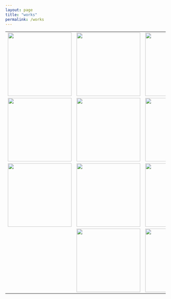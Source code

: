 ```yaml
---
layout: page
title: "works"
permalink: /works
---
```


<style>
  table {
    border: none;
    background-color: transparent;
  }

  td {
    border: none;
    background-color: transparent;
    text-align: center;
  }

  img {
    max-width: 100%; /* Ensure images don't exceed the container width */
    height: auto; /* Maintain aspect ratio */
  }

  /* Media query for smartphones */
  @media (max-width: 768px) {
    table {
      width: 100%; /* Make the table full-width on small screens */
    }

    td {
      display: block; /* Stack table cells vertically on small screens */
      margin-bottom: 20px; /* Add some space between cells */
    }

    img {
      width: 100%; /* Make images full-width within table cells */
    }
  }
</style>


<table style="border:none; background-color: transparent;">
  <tr>
    <td style="border:none; background-color: transparent;">
      <a href="/shifting">
        <img src="https://github.com/kbys88/kbys88.github.io/assets/142012962/1712d49f-1cce-47d9-b1bf-ab21e4d705d5" width="200px" height="200px">
      </a>
    </td>
    <td style="border:none; background-color: transparent;">
     <a href="/ihavent">
      <img src="https://github.com/kbys88/kbys88.github.io/assets/142012962/cae87bea-f470-418c-97e2-17018d939009" width="200px" height="200px">
      </a>
    </td>
    <td style="border:none; background-color: transparent;">
      <a href="/etre">
        <img src="https://github.com/kbys88/kbys88.github.io/assets/142012962/ddbb0642-a47f-4ad4-8b8d-244501c15aba" width="200px" height="200px">
      </a>
    </td>
  </tr>
  <tr>
    <td style="border:none; background-color: transparent;">
      <a href="/day0">
      <img src="https://github.com/kbys88/kbys88.github.io/assets/142012962/139592d2-27e8-48be-a746-7fe725b81540" width="200px" height="200px">
     </a>
      </td>
    <td style="border:none; background-color: transparent;">
      <img src="https://github.com/kbys88/kbys88.github.io/assets/142012962/1730e04f-c3ee-4ede-af57-9dc57977eaaf" width="200px" height="200px">
    </td>
    <td style="border:none; background-color: transparent;">
      <img src="https://github.com/kbys88/kbys88.github.io/assets/142012962/45d79e30-9287-4523-9dc8-2f37df831696" width="200px" height="200px">
    </td>
  </tr>
  <tr>
    <td style="border:none; background-color: transparent;">
      <img src="https://github.com/kbys88/kbys88.github.io/assets/142012962/d311dd8b-abc5-45b6-9822-a9188b77865f" width="200px" height="200px">
    </td>
    <td style="border:none; background-color: transparent;">
      <img src="https://github.com/kbys88/kbys88.github.io/assets/142012962/fcaf3d1c-703b-4a93-8262-aed2481c09b1" width="200px" height="200px">
    </td>
    <td style="border:none; background-color: transparent;">
      <img src="https://github.com/kbys88/kbys88.github.io/assets/142012962/0f6f36ca-38f9-48d5-b43a-a47b5d89f1a8" width="200px" height="200px">
    </td>
  </tr>
  <tr>
    <td style="border:none; background-color: transparent;">
      <!--empty-->
    </td>
    <td style="border:none; background-color: transparent;">
      <img src="https://github.com/kbys88/kbys88.github.io/assets/142012962/5dd8dd9f-237a-4051-8523-247fe8ff1358" width="200px" height="200px">
    </td>
    <td style="border:none; background-color: transparent;">
      <img src="https://github.com/kbys88/kbys88.github.io/assets/142012962/d7162394-e63d-424e-950c-73a8cf10be2f" width="200px" height="200px">
    </td>
  </tr>
</table>
